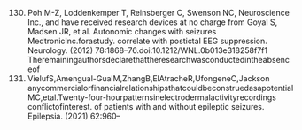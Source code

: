 130. Poh M-Z, Loddenkemper T, Reinsberger C, Swenson NC, Neuroscience Inc., and have received research devices at no charge from
Goyal S, Madsen JR, et al. Autonomic changes with seizures MedtronicInc.forastudy.
correlate with postictal EEG suppression. Neurology. (2012)
78:1868–76.doi:10.1212/WNL.0b013e318258f7f1 Theremainingauthorsdeclarethattheresearchwasconductedintheabsenceof
131. VielufS,Amengual-GualM,ZhangB,ElAtracheR,UfongeneC,Jackson anycommercialorfinancialrelationshipsthatcouldbeconstruedasapotential
MC,etal.Twenty-four-hourpatternsinelectrodermalactivityrecordings conflictofinterest.
of patients with and without epileptic seizures. Epilepsia. (2021) 62:960–